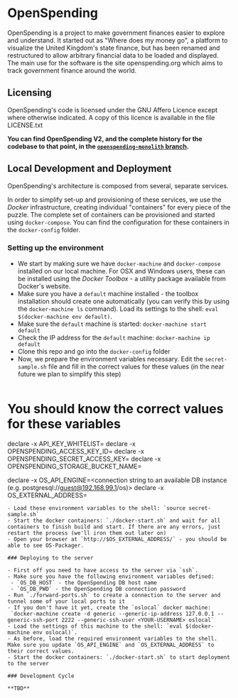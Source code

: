 # OpenSpending

OpenSpending is a project to make government finances easier to explore
and understand. It started out as "Where does my money go", a platform
to visualize the United Kingdom's state finance, but has been renamed
and restructured to allow arbitrary financial data to be loaded and
displayed. The main use for the software is the site openspending.org
which aims to track government finance around the world.

## Licensing

OpenSpending's code is licensed under the GNU Affero Licence except where
otherwise indicated. A copy of this licence is available in the file
LICENSE.txt

**You can find OpenSpending V2, and the complete history for the codebase to that point, in the [`openspending-monolith` branch](https://github.com/openspending/openspending/tree/openspending-monolith).**

## Local Development and Deployment

OpenSpending's architecture is composed from several, separate services.

In order to simplify set-up and provisioning of these services, we use the *Docker* infrastructure, creating individual "containers" for every piece of the puzzle. The complete set of containers can be provisioned and started using `docker-compose`. You can find the configuration for these containers in the `docker-config` folder.

### Setting up the environment

 - We start by making sure we have `docker-machine` and `docker-compose` installed on our local machine. For OSX and Windows users, these can be installed using the *Docker Toolbox* - a utility package available from Docker's website.
 - Make sure you have a `default` machine installed - the toolbox installation should create one automatically (you can verify this by using the `docker-machine ls` command). Load its settings to the shell: `eval $(docker-machine env default)`.
 - Make sure the `default` machine is started: `docker-machine start default`
 - Check the IP address for the `default` machine: `docker-machine ip default`
 - Clone this repo and go into the `docker-config` folder
 - Now, we prepare the environment variables necessary. Edit the `secret-sample.sh` file and fill in the correct values for these values (in the near future we plan to simplify this step)
   ```
# You should know the correct values for these variables
declare -x API_KEY_WHITELIST=
declare -x OPENSPENDING_ACCESS_KEY_ID=
declare -x OPENSPENDING_SECRET_ACCESS_KEY=
declare -x OPENSPENDING_STORAGE_BUCKET_NAME=

declare -x OS_API_ENGINE=<connection string to an available DB instance (e.g. postgresql://guest@192.168.99.1/os)>
declare -x OS_EXTERNAL_ADDRESS=<Use the IP address from before>
   ```
 - Load these environment variables to the shell: `source secret-sample.sh`
 - Start the docker containers: `./docker-start.sh` and wait for all containers to finish build and start. If there are any errors, just restart the process (we'll iron them out later on)
 - Open your browser at `http://$OS_EXTERNAL_ADDRESS/` - you should be able to see OS-Packager.

### Deploying to the server

  - First off you need to have access to the server via `ssh`.
  - Make sure you have the following environment variables defined:
    - `OS_DB_HOST` - the OpenSpending DB host name
    - `OS_DB_PWD` - the OpenSpending DB connection password
  - Run `./forward-ports.sh` to create a connection to the server and tunnel some of your local ports to it
  - If you don't have it yet, create the `oslocal` docker machine:
    `docker-machine create -d generic --generic-ip-address 127.0.0.1 --generic-ssh-port 2222 --generic-ssh-user <YOUR-USERNAME> oslocal`
  - Load the settings of this machine to the shell: `eval $(docker-machine env oslocal)`.
  - As before, load the required environment variables to the shell. Make sure you update `OS_API_ENGINE` and `OS_EXTERNAL_ADDRESS` to their correct values.
  - Start the docker containers: `./docker-start.sh` to start deployment to the server

### Development Cycle

**TBD**
